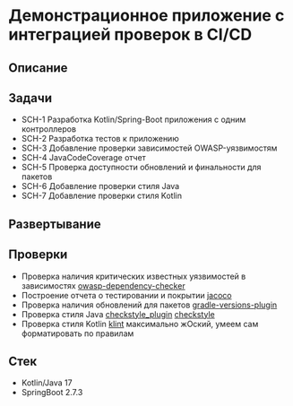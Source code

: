 # Демонстрационное приложение с интеграцией проверок в CI/CD

## Описание

## Задачи

- SCH-1 Разработка Kotlin/Spring-Boot приложения с одним контроллеров
- SCH-2 Разработка тестов к приложению
- SCH-3 Добавление проверки зависимостей OWASP-уязвимостям
- SCH-4 JavaCodeCoverage отчет
- SCH-5 Проверка доступности обновлений и финальности для пакетов
- SCH-6 Добавление проверки стиля Java
- SCH-7 Добавление проверки стиля Kotlin

## Развертывание

## Проверки

- Проверка наличия критических известных уязвимостей в зависимостях [owasp-dependency-checker](https://owasp.org/www-project-dependency-check/)
- Построение отчета о тестировании и покрытии [jacoco](https://docs.gradle.org/current/userguide/jacoco_plugin.html)
- Проверка наличия обновлений для пакетов [gradle-versions-plugin](https://github.com/ben-manes/gradle-versions-plugin)
- Проверка стиля Java [checkstyle_plugin](https://docs.gradle.org/current/userguide/checkstyle_plugin.html) [checkstyle](https://checkstyle.org/)
- Проверка стиля Kotlin [klint](https://github.com/JLLeitschuh/ktlint-gradle) максимально жОский, умеем сам форматировать по правилам

## Стек

- Kotlin/Java 17
- SpringBoot 2.7.3
